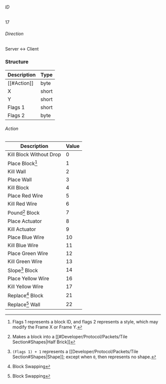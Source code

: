 ###### ID
17

###### Direction
Server <-> Client

### Structure
| Description | Type |
|-------------|------|
| [[#Action]] | byte |
| X           | short |
| Y           | short |
| Flags 1     | short |
| Flags 2     | byte |

###### Action
| Description | Value |
|-------------|------|
| Kill Block Without Drop | 0 |
| Place Block[^1]          | 1 |
| Kill Wall               | 2 |
| Place Wall              | 3 |
| Kill Block              | 4 |
| Place Red Wire          | 5 |
| Kill Red Wire           | 6 |
| Pound[^2] Block           | 7 |
| Place Actuator          | 8 |
| Kill Actuator           | 9 |
| Place Blue Wire         | 10 |
| Kill Blue Wire          | 11 |
| Place Green Wire        | 12 |
| Kill Green Wire         | 13 |
| Slope[^3] Block          | 14 |
| Place Yellow Wire       | 16 |
| Kill Yellow Wire        | 17 |
| Replace[^4] Block        | 21 |
| Replace[^4] Wall         | 22 |

[^1]: Flags 1 represents a block ID, and flags 2 represents a style, which may modify the Frame X or Frame Y.
[^2]: Makes a block into a [[#Developer/Protocol/Packets/Tile Section#Shapes|Half Brick]]
[^3]: `(Flags 1) + 1` represents a  [[Developer/Protocol/Packets/Tile Section#Shapes|Shape]]; except when `0`, then represents no shape.
[^4]: Block Swapping
